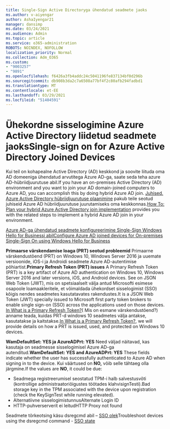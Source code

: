 ```yaml
---
title: Single-Sign Active Directoryga ühendatud seadmete jaoks
ms.author: v-aiyengar
author: AshaIyengar21
manager: dansimp
ms.date: 03/24/2021
ms.audience: Admin
ms.topic: article
ms.service: o365-administration
ROBOTS: NOINDEX, NOFOLLOW
localization_priority: Normal
ms.collection: Adm_O365
ms.custom:
- "9003257"
- "9891"
ms.openlocfilehash: f6426a3fb4addc24c5041196fe837134bf0d296b
ms.sourcegitcommit: db908b3da2c7a6508a77bf4f2c80afb294fadbd1
ms.translationtype: MT
ms.contentlocale: et-EE
ms.lasthandoff: 03/29/2021
ms.locfileid: "51404591"
---
```

# <a name="single-sign-on-for-azure-active-directory-joined-devices"></a><span data-ttu-id="5620f-102">Ühekordne sisselogimine Azure Active Directory liidetud seadmete jaoks</span><span class="sxs-lookup"><span data-stu-id="5620f-102">Single-sign on for Azure Active Directory Joined Devices</span></span>

<span data-ttu-id="5620f-103">Kui teil on kohapealne Active Directory (AD) keskkond ja soovite liituda oma AD domeeniga ühendatud arvutitega Azure AD-ga, saate seda teha azure AD-hübriidjuurutuse abil.</span><span class="sxs-lookup"><span data-stu-id="5620f-103">If you have an on-premises Active Directory (AD) environment and you want to join your AD domain-joined computers to Azure AD, you can accomplish this by doing hybrid Azure AD join.</span></span> <span data-ttu-id="5620f-104">[Juhised. Azure Active Directory hübriidjuurutuse plaanimine](https://docs.microsoft.com/azure/active-directory/devices/hybrid-azuread-join-plan) pakub teile seotud juhiseid Azure AD hübriidjuurutuse juurutamiseks oma keskkonnas.</span><span class="sxs-lookup"><span data-stu-id="5620f-104">[How To: Plan your hybrid Azure Active Directory join implementation](https://docs.microsoft.com/azure/active-directory/devices/hybrid-azuread-join-plan) provides you with the related steps to implement a hybrid Azure AD join in your environment.</span></span>

[<span data-ttu-id="5620f-105">Azure AD-ga ühendatud seadmete konfigureerimine Single-Sign Windows Hello for Businessi abil</span><span class="sxs-lookup"><span data-stu-id="5620f-105">Configure Azure AD joined devices for On-premises Single-Sign On using Windows Hello for Business</span></span>](https://docs.microsoft.com/azure/active-directory/devices/hybrid-azuread-join-plan) 

<span data-ttu-id="5620f-106">**Primaarse värskendamise loaga (PRT) seotud probleemid** Primaarne värskendustõend (PRT) on Windows 10, Windows Server 2016 ja uuemate versioonide, iOS-i ja Androidi seadmete Azure AD-autentimise põhiartist.</span><span class="sxs-lookup"><span data-stu-id="5620f-106">**Primary Refresh Token (PRT) issues** A Primary Refresh Token (PRT) is a key artifact of Azure AD authentication on Windows 10, Windows Server 2016 and later versions, iOS, and Android devices.</span></span> <span data-ttu-id="5620f-107">See on JSON Web Token (JWT), mis on spetsiaalselt välja antud Microsofti esimese osapoole loamaakleritele, et võimaldada ühekordset sisselogimist (SSO) kõigis nendes seadmetes kasutatavates rakendustes.</span><span class="sxs-lookup"><span data-stu-id="5620f-107">It is a JSON Web Token (JWT) specially issued to Microsoft first party token brokers to enable single sign-on (SSO) across the applications used on those devices.</span></span> <span data-ttu-id="5620f-108">[In What is a Primary Refresh Token?](https://docs.microsoft.com/azure/active-directory/devices/concept-primary-refresh-token)( Mis on esmane värskendustõend?) anname teada, kuidas PRT-d windows 10 seadmetes välja antakse, kasutatakse ja kaitstakse.</span><span class="sxs-lookup"><span data-stu-id="5620f-108">[In What is a Primary Refresh Token?](https://docs.microsoft.com/azure/active-directory/devices/concept-primary-refresh-token), we will provide details on how a PRT is issued, used, and protected on Windows 10 devices.</span></span>

<span data-ttu-id="5620f-109">**WamDefaultSet: YES ja AzureADPrt: YES** Need väljad näitavad, kas kasutaja on seadmesse sisselogimisel Azure AD-ga autenditud.</span><span class="sxs-lookup"><span data-stu-id="5620f-109">**WamDefaultSet: YES and AzureADPrt: YES** These fields indicate whether the user has successfully authenticated to Azure AD when signing in to the device.</span></span> <span data-ttu-id="5620f-110">Kui väärtused on **NO,** võib selle tähtaeg olla järgmine.</span><span class="sxs-lookup"><span data-stu-id="5620f-110">If the values are **NO**, it could be due:</span></span>

- <span data-ttu-id="5620f-111">Seadmega registreerumisel seostatud TPM-i halb salvestusvõti (kontrollige administraatoriõigustes töötades klahvisignTesti).</span><span class="sxs-lookup"><span data-stu-id="5620f-111">Bad storage key in the TPM associated with the device upon registration (check the KeySignTest while running elevated).</span></span>
- <span data-ttu-id="5620f-112">Alternatiivne sisselogimistunnus</span><span class="sxs-lookup"><span data-stu-id="5620f-112">Alternate Login ID</span></span>
- <span data-ttu-id="5620f-113">HTTP-puhverserverit ei leitud</span><span class="sxs-lookup"><span data-stu-id="5620f-113">HTTP Proxy not found</span></span>

<span data-ttu-id="5620f-114">Seadmete tõrkeotsing käsu dsregcmd abil – [SSO olek](https://docs.microsoft.com/azure/active-directory/devices/troubleshoot-device-dsregcmd#sso-state)</span><span class="sxs-lookup"><span data-stu-id="5620f-114">Troubleshoot devices using the dsregcmd command - [SSO state](https://docs.microsoft.com/azure/active-directory/devices/troubleshoot-device-dsregcmd#sso-state)</span></span>

